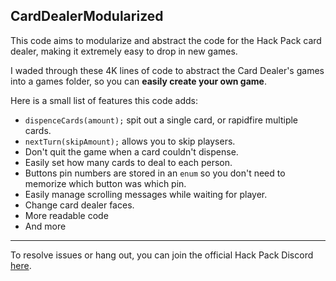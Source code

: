 ## CardDealerModularized

This code aims to modularize and abstract the code for the Hack Pack card dealer, making it extremely easy to drop in new games.

I waded through these 4K lines of code to abstract the Card Dealer's games into a games folder, so you can **easily create your own game**. 

Here is a small list of features this code adds:
- `dispenceCards(amount);` spit out a single card, or rapidfire multiple cards.
- `nextTurn(skipAmount);` allows you to skip playsers.
- Don't quit the game when a card couldn't dispense. 
- Easily set how many cards to deal to each person.
- Buttons pin numbers are stored in an `enum` so you don't need to memorize which button was which pin.
- Easily manage scrolling messages while waiting for player.
- Change card dealer faces.
- More readable code
- And more

---

To resolve issues or hang out, you can join the official Hack Pack Discord [here](https://mee6.xyz/i/RAMmVgdtYZ).